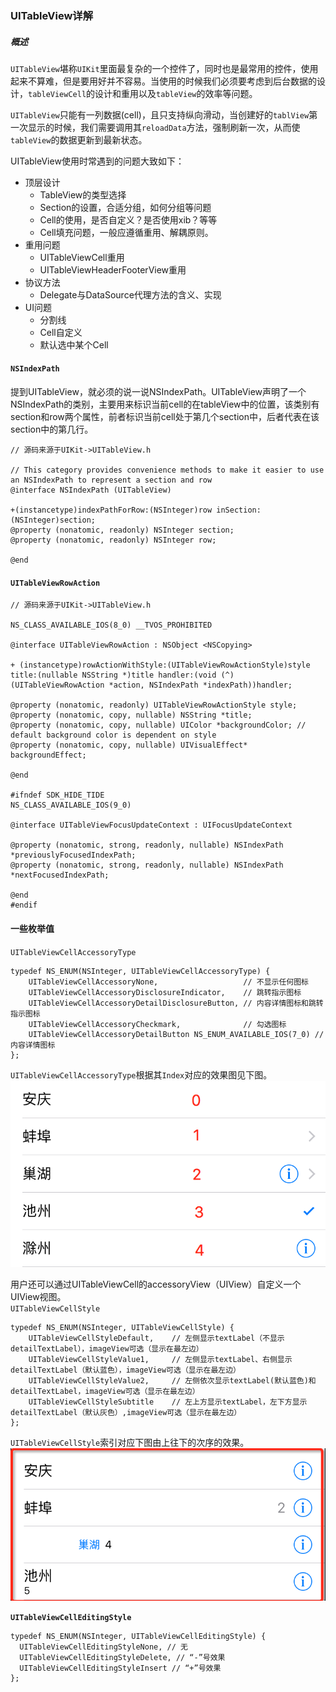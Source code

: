 ### UITableView详解

##### 概述

`UITableView`堪称`UIKit`里面最复杂的一个控件了，同时也是最常用的控件，使用起来不算难，但是要用好并不容易。当使用的时候我们必须要考虑到后台数据的设计，`tableViewCell`的设计和重用以及`tableView`的效率等问题。

`UITableView`只能有一列数据\(cell\)，且只支持纵向滑动，当创建好的`tablView`第一次显示的时候，我们需要调用其`reloadData`方法，强制刷新一次，从而使`tableView`的数据更新到最新状态。

UITableView使用时常遇到的问题大致如下：

* 顶层设计
  * TableView的类型选择
  * Section的设置，合适分组，如何分组等问题
  * Cell的使用，是否自定义？是否使用xib？等等
  * Cell填充问题，一般应遵循重用、解耦原则。
* 重用问题
  * UITableViewCell重用
  * UITableViewHeaderFooterView重用
* 协议方法
  * Delegate与DataSource代理方法的含义、实现  
* UI问题
  * 分割线
  * Cell自定义
  * 默认选中某个Cell

#### `NSIndexPath`

提到UITableView，就必须的说一说NSIndexPath。UITableView声明了一个NSIndexPath的类别，主要用来标识当前cell的在tableView中的位置，该类别有section和row两个属性，前者标识当前cell处于第几个section中，后者代表在该section中的第几行。

```object-c
// 源码来源于UIKit->UITableView.h

// This category provides convenience methods to make it easier to use an NSIndexPath to represent a section and row
@interface NSIndexPath (UITableView)

+(instancetype)indexPathForRow:(NSInteger)row inSection:(NSInteger)section;
@property (nonatomic, readonly) NSInteger section;
@property (nonatomic, readonly) NSInteger row;

@end
```

#### `UITableViewRowAction`

```object-c
// 源码来源于UIKit->UITableView.h

NS_CLASS_AVAILABLE_IOS(8_0) __TVOS_PROHIBITED 

@interface UITableViewRowAction : NSObject <NSCopying>

+ (instancetype)rowActionWithStyle:(UITableViewRowActionStyle)style title:(nullable NSString *)title handler:(void (^)(UITableViewRowAction *action, NSIndexPath *indexPath))handler;

@property (nonatomic, readonly) UITableViewRowActionStyle style;
@property (nonatomic, copy, nullable) NSString *title;
@property (nonatomic, copy, nullable) UIColor *backgroundColor; // default background color is dependent on style
@property (nonatomic, copy, nullable) UIVisualEffect* backgroundEffect;

@end

#ifndef SDK_HIDE_TIDE
NS_CLASS_AVAILABLE_IOS(9_0) 

@interface UITableViewFocusUpdateContext : UIFocusUpdateContext

@property (nonatomic, strong, readonly, nullable) NSIndexPath *previouslyFocusedIndexPath;
@property (nonatomic, strong, readonly, nullable) NSIndexPath *nextFocusedIndexPath;

@end
#endif
```

#### 一些枚举值

`UITableViewCellAccessoryType`

```object-c
typedef NS_ENUM(NSInteger, UITableViewCellAccessoryType) {
    UITableViewCellAccessoryNone,                   // 不显示任何图标
    UITableViewCellAccessoryDisclosureIndicator,    // 跳转指示图标
    UITableViewCellAccessoryDetailDisclosureButton, // 内容详情图标和跳转指示图标
    UITableViewCellAccessoryCheckmark,              // 勾选图标
    UITableViewCellAccessoryDetailButton NS_ENUM_AVAILABLE_IOS(7_0) // 内容详情图标
};
```

`UITableViewCellAccessoryType`根据其`Index`对应的效果图见下图。  
![](/assets/QQ20151103-2@2x.png)

用户还可以通过UITableViewCell的accessoryView（UIView）自定义一个UIView视图。  
`UITableViewCellStyle`

```object-c
typedef NS_ENUM(NSInteger, UITableViewCellStyle) {
    UITableViewCellStyleDefault,    // 左侧显示textLabel（不显示detailTextLabel），imageView可选（显示在最左边）
    UITableViewCellStyleValue1,     // 左侧显示textLabel、右侧显示detailTextLabel（默认蓝色），imageView可选（显示在最左边）
    UITableViewCellStyleValue2,     // 左侧依次显示textLabel(默认蓝色)和detailTextLabel，imageView可选（显示在最左边）
    UITableViewCellStyleSubtitle    // 左上方显示textLabel，左下方显示detailTextLabel（默认灰色）,imageView可选（显示在最左边）
};
```

`UITableViewCellStyle`索引对应下图由上往下的次序的效果。  
![](/assets/QQ20151103-3@2x.png)

**`UITableViewCellEditingStyle`**
```object-c
typedef NS_ENUM(NSInteger, UITableViewCellEditingStyle) {
  UITableViewCellEditingStyleNone, // 无
  UITableViewCellEditingStyleDelete, // “-”号效果
  UITableViewCellEditingStyleInsert // “+”号效果
};
```

